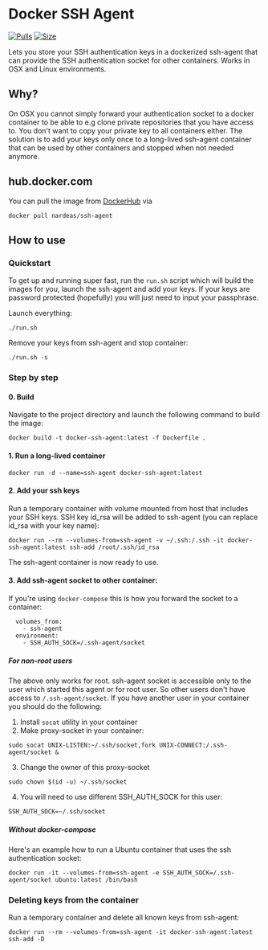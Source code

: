 # Docker SSH Agent

[![Pulls](https://img.shields.io/docker/pulls/nardeas/ssh-agent.svg?style=flat-square)](https://img.shields.io/docker/pulls/nardeas/ssh-agent.svg?style=flat-square)
[![Size](https://img.shields.io/imagelayers/image-size/nardeas/ssh-agent/latest.svg?style=flat-square)](https://img.shields.io/imagelayers/image-size/nardeas/ssh-agent/latest.svg?style=flat-square)

Lets you store your SSH authentication keys in a dockerized ssh-agent that can provide the SSH authentication socket for other containers. Works in OSX and Linux environments.

## Why?

On OSX you cannot simply forward your authentication socket to a docker container to be able to e.g clone private repositories that you have access to. You don't want to copy your private key to all containers either. The solution is to add your keys only once to a long-lived ssh-agent container that can be used by other containers and stopped when not needed anymore.

## hub.docker.com

You can pull the image from [DockerHub](https://hub.docker.com/r/nardeas/ssh-agent/) via

```
docker pull nardeas/ssh-agent
```

## How to use

### Quickstart

To get up and running super fast, run the `run.sh` script which will build the images for you, launch the ssh-agent and add your keys. If your keys are password protected (hopefully) you will just need to input your passphrase.

Launch everything:

```
./run.sh
```

Remove your keys from ssh-agent and stop container:

```
./run.sh -s
```
### Step by step

#### 0. Build
Navigate to the project directory and launch the following command to build the image:

```
docker build -t docker-ssh-agent:latest -f Dockerfile .
```

#### 1. Run a long-lived container
```
docker run -d --name=ssh-agent docker-ssh-agent:latest
```

#### 2. Add your ssh keys

Run a temporary container with volume mounted from host that includes your SSH keys. SSH key id_rsa will be added to ssh-agent (you can replace id_rsa with your key name):

```
docker run --rm --volumes-from=ssh-agent -v ~/.ssh:/.ssh -it docker-ssh-agent:latest ssh-add /root/.ssh/id_rsa
```

The ssh-agent container is now ready to use.

#### 3. Add ssh-agent socket to other container:

If you're using `docker-compose` this is how you forward the socket to a container:

```
  volumes_from:
    - ssh-agent
  environment:
    - SSH_AUTH_SOCK=/.ssh-agent/socket
```

##### For non-root users
The above only works for root. ssh-agent socket is accessible only to the user which started this agent or for root user. So other users don't have access to `/.ssh-agent/socket`. If you have another user in your container you should do the following:

1. Install `socat` utility in your container
2. Make proxy-socket in your container:
```
sudo socat UNIX-LISTEN:~/.ssh/socket,fork UNIX-CONNECT:/.ssh-agent/socket &
```
3. Change the owner of this proxy-socket
```
sudo chown $(id -u) ~/.ssh/socket
```
4. You will need to use different SSH_AUTH_SOCK for this user:
```
SSH_AUTH_SOCK=~/.ssh/socket
```

##### Without docker-compose
Here's an example how to run a Ubuntu container that uses the ssh authentication socket:
```
docker run -it --volumes-from=ssh-agent -e SSH_AUTH_SOCK=/.ssh-agent/socket ubuntu:latest /bin/bash
```

### Deleting keys from the container

Run a temporary container and delete all known keys from ssh-agent:

```
docker run --rm --volumes-from=ssh-agent -it docker-ssh-agent:latest ssh-add -D
```
